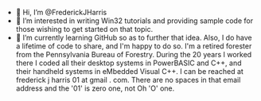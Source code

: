 - 👋 Hi, I’m @FrederickJHarris
- 👀 I’m interested in writing Win32 tutorials and providing sample code for those wishing to get started on that topic.
- 🌱 I’m currently learning GitHub so as to further that idea.  Also, I do have a lifetime of code to share, and I'm happy to do so.
I'm a retired forester from the Pennsylvania Bureau of Forestry.  During the 20 years I worked there I coded all their desktop systems in PowerBASIC and C++,
and their handheld systems in eMbedded Visual C++. I can be reached at frederick j harris 01 at gmail . com.  There are no spaces in that email address and
the '01' is zero one, not Oh 'O' one.

<!---
FrederickJHarris/FrederickJHarris is a ✨ special ✨ repository because its `README.md` (this file) appears on your GitHub profile.
You can click the Preview link to take a look at your changes.
--->
